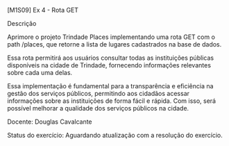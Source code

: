 [M1S09] Ex 4  - Rota GET

Descrição

Aprimore o projeto Trindade Places implementando uma rota GET com o path /places, que retorne a lista de lugares cadastrados na base de dados.

Essa rota permitirá aos usuários consultar todas as instituições públicas disponíveis na cidade de Trindade, fornecendo informações relevantes sobre cada uma delas.

Essa implementação é fundamental para a transparência e eficiência na gestão dos serviços públicos, permitindo aos cidadãos acessar informações sobre as instituições de forma fácil e rápida. Com isso, será possível melhorar a qualidade dos serviços públicos na cidade.


Docente: Douglas Cavalcante

Status do exercício: Aguardando atualização com a resolução do exercício.